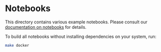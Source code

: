 # Notebooks

This directory contains various example notebooks. Please consult our
[documentation on notebooks][notebooks] for details.

[notebooks]: https://vast.io/docs/contribute/notebooks

To build all notebooks without installing dependencies on your system, run:
```bash
make docker
```
